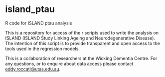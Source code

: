 # island_ptau
R code for ISLAND ptau analysis

This is a repository for access of the r scripts used to write the analysis on ISLAND (ISLAND Study Linking Ageing and Neurodegenerative Disease). The intention of this script is to provide transparent and open access to the tools used in the regression models. 

This is a collaboration of researchers at the Wicking Dementia Centre. For any questions, or to enquire about data access please contact eddy.roccati@utas.edu.au.
